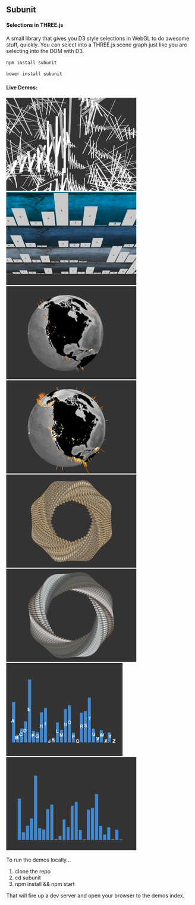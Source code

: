 <h2>Subunit</h2>
<h4>Selections in THREE.js</h4>

A small library that gives you D3 style selections in WebGL to do awesome stuff, quickly.  You can select into a THREE.js scene graph just like you are selecting into the DOM with D3.

```html
npm install subunit
```

```html
bower install subunit
```

<h4>Live Demos: </h4>
<a href="https://sghall.github.io/subunit/demos/bars-sphere.html">
  <img src="demos/images/screenshots/abstract.png" height="250px"/>
</a>
<a href="https://sghall.github.io/subunit/demos/bars-sort-transition.html">
<img src="demos/images/screenshots/sort.png" height="250px"/>
</a>
<a href="https://sghall.github.io/subunit/demos/globe-earthquakes-1k.html">
  <img src="demos/images/screenshots/quakes1k.png" height="250px"/>
</a>
<a href="https://sghall.github.io/subunit/demos/globe-earthquakes-full.html">
  <img src="demos/images/screenshots/quakes8k.png" height="250px"/>
</a>
<a href="https://sghall.github.io/subunit/demos/spiral-circle-v2.html">
  <img src="demos/images/screenshots/spiral1.png" height="250px"/>
</a>
<a href="https://sghall.github.io/subunit/demos/spiral-circle.html">
  <img src="demos/images/screenshots/spiral2.png" height="250px"/>
</a>
<a href="https://sghall.github.io/subunit/demos/bars-labeled.html">
  <img src="demos/images/screenshots/labeled.png" height="250px"/>
</a>
<a href="https://sghall.github.io/subunit/demos/bars-simple.html">
  <img src="demos/images/screenshots/simple.png" height="250px"/>
</a>



To run the demos locally...

1. clone the repo
2. cd subunit
2. npm install && npm start

That will fire up a dev server and open your browser to the demos index.
